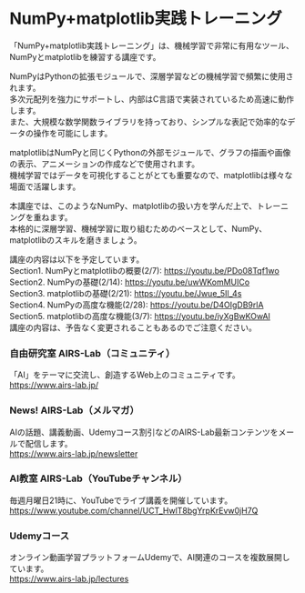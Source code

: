 # NumPy+matplotlib実践トレーニング
「NumPy+matplotlib実践トレーニング」は、機械学習で非常に有用なツール、NumPyとmatplotlibを練習する講座です。  
  
NumPyはPythonの拡張モジュールで、深層学習などの機械学習で頻繁に使用されます。  
多次元配列を強力にサポートし、内部はC言語で実装されているため高速に動作します。  
また、大規模な数学関数ライブラリを持っており、シンプルな表記で効率的なデータの操作を可能にします。  
  
matplotlibはNumPyと同じくPythonの外部モジュールで、グラフの描画や画像の表示、アニメーションの作成などで使用されます。  
機械学習ではデータを可視化することがとても重要なので、matplotlibは様々な場面で活躍します。  
  
本講座では、このようなNumPy、matplotlibの扱い方を学んだ上で、トレーニングを重ねます。  
本格的に深層学習、機械学習に取り組むためのベースとして、NumPy、matplotlibのスキルを磨きましょう。  
  
講座の内容は以下を予定しています。  
Section1. NumPyとmatplotlibの概要(2/7): https://youtu.be/PDo08Tqf1wo  
Section2. NumPyの基礎(2/14): https://youtu.be/uwWKomMUICo  
Section3. matplotlibの基礎(2/21): https://youtu.be/Jwue_5Il_4s  
Section4. NumPyの高度な機能(2/28): https://youtu.be/D4OIgDB9rlA  
Section5. matplotlibの高度な機能(3/7): https://youtu.be/iyXgBwKOwAI  
講座の内容は、予告なく変更されることもあるのでご注意ください。  
  
### 自由研究室 AIRS-Lab（コミュニティ）
「AI」をテーマに交流し、創造するWeb上のコミュニティです。  
https://www.airs-lab.jp/  
  
### News! AIRS-Lab（メルマガ）
AIの話題、講義動画、Udemyコース割引などのAIRS-Lab最新コンテンツをメールで配信します。  
https://www.airs-lab.jp/newsletter  
  
### AI教室 AIRS-Lab（YouTubeチャンネル）
毎週月曜日21時に、YouTubeでライブ講義を開催しています。  
https://www.youtube.com/channel/UCT_HwlT8bgYrpKrEvw0jH7Q  
  
### Udemyコース
オンライン動画学習プラットフォームUdemyで、AI関連のコースを複数展開しています。  
https://www.airs-lab.jp/lectures  
